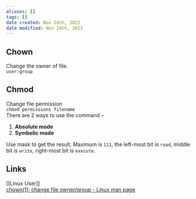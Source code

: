 ```yaml
---
aliases: []
tags: []
date created: Nov 24th, 2022
date modified: Nov 24th, 2022
---
```


## Chown
Change the owner of file.  
`user:group`

## Chmod
Change file permission  
`chmod permissions filename`  
There are 2 ways to use the command –
1. **Absolute mode**
2. **Symbolic mode**

Use mask to get the result. Maximum is `111`, the left-most bit is `read`, middle bit is `write`, right-most bit is `execute`.

## Links
[[Linux User]]  
[chown(1): change file owner/group - Linux man page](https://linux.die.net/man/1/chown)